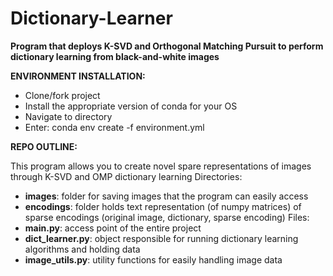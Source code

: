# Dictionary-Learner
**Program that deploys K-SVD and Orthogonal Matching Pursuit to perform dictionary learning from black-and-white images**


**ENVIRONMENT INSTALLATION:**
- Clone/fork project
- Install the appropriate version of conda for your OS
- Navigate to directory
- Enter: conda env create -f environment.yml


**REPO OUTLINE:**

This program allows you to create novel spare representations of images through K-SVD and OMP dictionary learning
Directories:
- **images**: folder for saving images that the program can easily access
- **encodings**: folder holds text representation (of numpy matrices) of sparse encodings (original image, dictionary, sparse encoding)
Files:
- **main.py**: access point of the entire project
- **dict_learner.py**: object responsible for running dictionary learning algorithms and holding data
- **image_utils.py**: utility functions for easily handling image data


